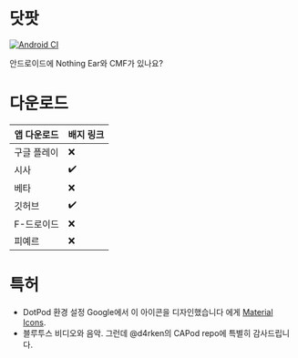 # 닷팟
[![Android CI](https://github.com/NurMi-io/DotPod/actions/workflows/android.yml/badge.svg)](https://github.com/NurMi-io/DotPod/actions/workflows/code-checks.yml)

안드로이드에 Nothing Ear와 CMF가 있나요?
# 다운로드
| 앱 다운로드 | 배지 링크          |
| ------- | ------------------ |
| 구글 플레이   | :x: |
| 시사    | :heavy_check_mark: |
| 베타   | :x:                |
| 깃허브   | :heavy_check_mark:                |
| F-드로이드   | :x: |
| 피예르   | :x:                |
# 특허
* DotPod 환경 설정 Google에서 이 아이콘을 디자인했습니다 에게  [Material Icons](https://pictogrammers.com/library/mdi/).
* 블루투스 비디오와 음악. 그런데 @d4rken의 CAPod repo에 특별히 감사드립니다.
